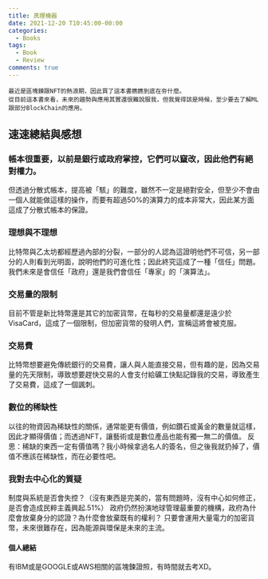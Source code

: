 ```yaml
---
title: 真理機器
date: 2021-12-20 T10:45:00-00:00
categories:
  - Books
tags:
  - Book
  - Review
comments: true
---
```


```
最近是區塊鍊跟NFT的熱浪期，因此買了這本書瞧瞧到底在夯什麼。
從目前這本書來看，未來的趨勢與應用其實還很難說服我，但我覺得該是時候，至少要去了解ML跟部分BlockChain的應用。
```
## 速速總結與感想

### 帳本很重要，以前是銀行或政府掌控，它們可以竄改，因此他們有絕對權力。
但透過分散式帳本，提高被「駭」的難度，雖然不一定是絕對安全，但至少不會由一個人就能做這樣的操作，而要有超過50%的演算力的成本非常大，因此某方面這成了分散式帳本的保證。

### 理想與不理想
比特幣與乙太坊都經歷過內部的分裂，一部分的人認為這證明他們不可信，另一部分的人則看到光明面，說明他們的可進化性；因此終究這成了一種「信任」問題。我們未來是會信任「政府」還是我們會信任「專家」的「演算法」。

### 交易量的限制
目前不管是新比特幣還是其它的加密貨幣，在每秒的交易量都還是遠少於VisaCard，這成了一個限制，但加密貨幣的發明人們，宣稱這將會被克服。

### 交易費
比特幣想要避免傳統銀行的交易費，讓人與人能直接交易，但有趣的是，因為交易量的先天限制，導致想要趕快交易的人會支付給礦工快點記錄我的交易，導致產生了交易費，這成了一個諷刺。

### 數位的稀缺性
以往的物資因為稀缺性的關係，通常能更有價值，例如鑽石或黃金的數量就這樣，因此才顯得價值；而透過NFT，讓藝術或是數位產品也能有獨一無二的價值。
反思：稀缺的東西一定有價值嗎？我小時候拿過名人的簽名，但之後我就扔掉了，價值不應該在稀缺性，而在必要性吧。

### 我對去中心化的質疑
制度與系統是否會失控？（沒有東西是完美的，當有問題時，沒有中心如何修正，是否會造成民粹主義興起.51%）
政府仍然扮演地球管理最重要的機構，政府為什麼會放棄身分的認證？為什麼會放棄既有的權利？
只要會運用大量電力的加密貨幣，未來很難存在，因為能源與環保是未來的主流。

#### 個人總結
有IBM或是GOOGLE或AWS相關的區塊鍊證照，有時間就去考XD。